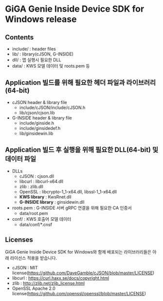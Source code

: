 # GiGA Genie Inside Device SDK for Windows release

## Contents
* include/ : header files
* lib/ : library(cJSON, G-INSIDE)
* dll/ : 앱 실행시 필요한 DLL 
* data/ : KWS 모델 데이터 및 roots.pem 등

## Application 빌드를 위해 필요한 헤더 파일과 라이브러리(64-bit)
* cJSON header & library file
  * include/cJSON/include/cJSON.h
  * lib/cjson/cjson.lib
* G-INSIDE header & library file
  * include/ginside.h
  * include/ginsidedef.h
  * lib/ginsidewin.lib

## Application 빌드 후 실행을 위해 필요한 DLL(64-bit) 및 데이터 파일
* DLLs
  * cJSON : cjson.dll
  * libcurl : libcurl-x64.dll
  * zlib : zlib.dll
  * OpenSSL : libcrypto-1_1-x64.dll, libssl-1_1-x64.dll
  * **KWS library** : KwsRnet.dll
  * **G-INSIDE library** : ginsidewin.dll
* roots.pem : G-INSIDE 서버 gRPC 연결을 위해 필요한 CA 인증서
  * data/root.pem
* conf/ : KWS 호출어 모델 데이터
  * data/conf/*.cnsf

## Licenses

GiGA Genie Inside Device SDK for Windows와 함께 배포되는 라이브러리들은 아래 라이선스 적용을 받습니다.

* cJSON : MIT license(https://github.com/DaveGamble/cJSON/blob/master/LICENSE)
* libcurl : https://curl.haxx.se/docs/copyright.html
* zlib : http://zlib.net/zlib_license.html
* OpenSSL Apache 2.0 license(https://github.com/openssl/openssl/blob/master/LICENSE)